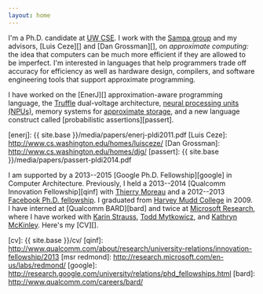 ```yaml
---
layout: home
---
```

I'm a Ph.D. candidate at [UW CSE][]. I work with the [Sampa
group][] and my advisors, [Luis Ceze][] and [Dan Grossman][], on
*approximate computing:* the idea that computers can be much more efficient
if they are allowed to be imperfect.
I'm interested in languages that help programmers trade off accuracy for
efficiency as well as hardware design, compilers, and software engineering
tools that support approximate programming.

I have worked on the [EnerJ][] approximation-aware programming language,
the [Truffle][] dual-voltage architecture, [neural processing units
(NPUs)][npu], memory systems for [approximate storage][storage],
and a new language construct called [probabilistic assertions][passert].

[npu]: http://dl.acm.org/citation.cfm?id=2457519
[truffle]: http://dl.acm.org/citation.cfm?id=2151008
[storage]: http://dl.acm.org/citation.cfm?id=2540708.2540712
[uw cse]: http://www.cs.washington.edu/
[sampa group]: http://sampa.cs.washington.edu/sampa/Main_Page
[enerj]: {{ site.base }}/media/papers/enerj-pldi2011.pdf
[Luis Ceze]: http://www.cs.washington.edu/homes/luisceze/
[Dan Grossman]: http://www.cs.washington.edu/homes/djg/
[passert]: {{ site.base }}/media/papers/passert-pldi2014.pdf

I am supported by a 2013--2015 [Google Ph.D. Fellowship][google] in Computer
Architecture.
Previously, I held a 2013--2014 [Qualcomm Innovation Fellowship][qinf] with
[Thierry Moreau][theirry] and a 2012--2013 [Facebook Ph.D.
fellowship][fbfellow].
I graduated from [Harvey Mudd College](http://www.hmc.edu/) in 2009.
I have interned at [Qualcomm BARD][bard] and twice at [Microsoft
Research][], where I have worked with [Karin Strauss][], [Todd
Mytkowicz][], and [Kathryn McKinley][].
Here's my [CV][].

[theirry]: http://homes.cs.washington.edu/~moreau/
[Kathryn McKinley]: http://research.microsoft.com/en-us/people/mckinley/
[Todd Mytkowicz]: http://research.microsoft.com/en-us/people/toddm/default.aspx
[Microsoft Research]: http://research.microsoft.com/
[fbfellow]: http://www.facebook.com/fellowships
[XCG]: http://research.microsoft.com/en-us/labs/xcg/default.aspx
[Karin Strauss]: http://research.microsoft.com/en-us/people/kstrauss/
[cv]: {{ site.base }}/cv/
[qinf]: http://www.qualcomm.com/about/research/university-relations/innovation-fellowship/2013
[msr redmond]: http://research.microsoft.com/en-us/labs/redmond/
[google]: http://research.google.com/university/relations/phd_fellowships.html
[bard]: http://www.qualcomm.com/careers/bard/
